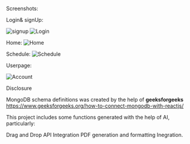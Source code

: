Screenshots:

Login& signUp:

![signup](<لقطة الشاشة 2025-05-08 135946.png>)
![Login](<لقطة الشاشة 2025-05-08 135929.png>)

Home:
![Home](<لقطة الشاشة 2025-05-08 135740.png>)

Schedule:
![Schedule](<لقطة الشاشة 2025-05-08 135835.png>)

Userpage:

![Account](<لقطة الشاشة 2025-05-08 135910.png>)


Disclosure

MongoDB schema definitions was created by the help of **geeksforgeeks**
 https://www.geeksforgeeks.org/how-to-connect-mongodb-with-reactjs/

This project includes some functions generated with the help of AI, particularly:

Drag and Drop API Integration
PDF generation and formatting Inegration.